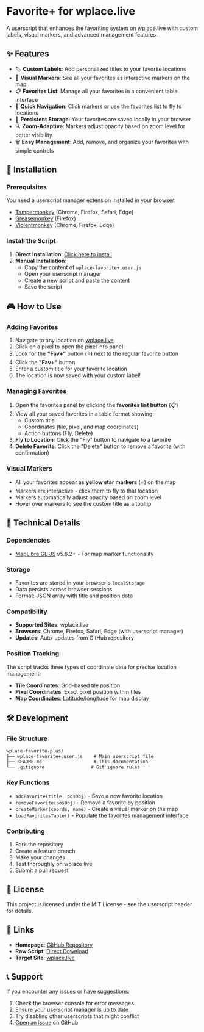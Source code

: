 # Favorite+ for wplace.live

A userscript that enhances the favoriting system on [wplace.live](https://wplace.live) with custom labels, visual markers, and advanced management features.

## ✨ Features

- 🏷️ **Custom Labels**: Add personalized titles to your favorite locations
- 📍 **Visual Markers**: See all your favorites as interactive markers on the map
- 📋 **Favorites List**: Manage all your favorites in a convenient table interface
- 🎯 **Quick Navigation**: Click markers or use the favorites list to fly to locations
- 💾 **Persistent Storage**: Your favorites are saved locally in your browser
- 🔍 **Zoom-Adaptive**: Markers adjust opacity based on zoom level for better visibility
- 🗑️ **Easy Management**: Add, remove, and organize your favorites with simple controls

## 🚀 Installation

### Prerequisites
You need a userscript manager extension installed in your browser:
- [Tampermonkey](https://www.tampermonkey.net/) (Chrome, Firefox, Safari, Edge)
- [Greasemonkey](https://www.greasespot.net/) (Firefox)
- [Violentmonkey](https://violentmonkey.github.io/) (Chrome, Firefox, Edge)

### Install the Script
1. **Direct Installation**: [Click here to install](https://github.com/allanf181/wplace-favorite-plus/raw/refs/heads/master/wplace-favorite+.user.js)
2. **Manual Installation**:
   - Copy the content of `wplace-favorite+.user.js`
   - Open your userscript manager
   - Create a new script and paste the content
   - Save the script

## 🎮 How to Use

### Adding Favorites
1. Navigate to any location on [wplace.live](https://wplace.live)
2. Click on a pixel to open the pixel info panel
3. Look for the **"Fav+"** button (⭐) next to the regular favorite button
4. Click the **"Fav+"** button
5. Enter a custom title for your favorite location
6. The location is now saved with your custom label!

### Managing Favorites
1. Open the favorites panel by clicking the **favorites list button** (📋)
2. View all your saved favorites in a table format showing:
   - Custom title
   - Coordinates (tile, pixel, and map coordinates)
   - Action buttons (Fly, Delete)
3. **Fly to Location**: Click the "Fly" button to navigate to a favorite
4. **Delete Favorite**: Click the "Delete" button to remove a favorite (with confirmation)

### Visual Markers
- All your favorites appear as **yellow star markers** (⭐) on the map
- Markers are interactive - click them to fly to that location
- Markers automatically adjust opacity based on zoom level
- Hover over markers to see the custom title as a tooltip

## 🔧 Technical Details

### Dependencies
- [MapLibre GL JS](https://maplibre.org/) v5.6.2+ - For map marker functionality

### Storage
- Favorites are stored in your browser's `localStorage`
- Data persists across browser sessions
- Format: JSON array with title and position data

### Compatibility
- **Supported Sites**: wplace.live
- **Browsers**: Chrome, Firefox, Safari, Edge (with userscript manager)
- **Updates**: Auto-updates from GitHub repository

### Position Tracking
The script tracks three types of coordinate data for precise location management:
- **Tile Coordinates**: Grid-based tile position
- **Pixel Coordinates**: Exact pixel position within tiles  
- **Map Coordinates**: Latitude/longitude for map display

## 🛠️ Development

### File Structure
```
wplace-favorite-plus/
├── wplace-favorite+.user.js    # Main userscript file
├── README.md                   # This documentation
└── .gitignore                 # Git ignore rules
```

### Key Functions
- `addFavorite(title, posObj)` - Save a new favorite location
- `removeFavorite(posObj)` - Remove a favorite by position
- `createMarker(coords, name)` - Create a visual marker on the map
- `loadFavoritesTable()` - Populate the favorites management interface

### Contributing
1. Fork the repository
2. Create a feature branch
3. Make your changes
4. Test thoroughly on wplace.live
5. Submit a pull request

## 📄 License

This project is licensed under the MIT License - see the userscript header for details.

## 🔗 Links

- **Homepage**: [GitHub Repository](https://github.com/allanf181/wplace-favorite-plus)
- **Raw Script**: [Direct Download](https://github.com/allanf181/wplace-favorite-plus/raw/refs/heads/master/wplace-favorite+.user.js)
- **Target Site**: [wplace.live](https://wplace.live)

## 📞 Support

If you encounter any issues or have suggestions:
1. Check the browser console for error messages
2. Ensure your userscript manager is up to date
3. Try disabling other userscripts that might conflict
4. [Open an issue](https://github.com/allanf181/wplace-favorite-plus/issues) on GitHub

